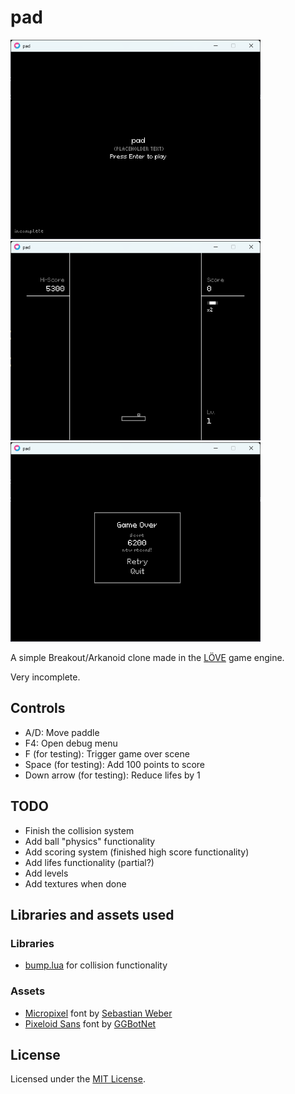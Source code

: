 # pad

<img src="./img/title.png" alt="title screen" width="400">
<img src="./img/game.png" alt="game screen" width="400">
<img src="./img/fail.png" alt="fail screen" width="400">

A simple Breakout/Arkanoid clone made in the [LÖVE](https://www.love2d.org) game engine.

Very incomplete.

## Controls

* A/D: Move paddle
* F4: Open debug menu
* F (for testing): Trigger game over scene
* Space (for testing): Add 100 points to score
* Down arrow (for testing): Reduce lifes by 1

## TODO

* Finish the collision system
* Add ball "physics" functionality
* Add scoring system (finished high score functionality)
* Add lifes functionality (partial?)
* Add levels
* Add textures when done

## Libraries and assets used

### Libraries

* [bump.lua](https://github.com/kikito/bump.lua) for collision functionality

### Assets

* [Micropixel](https://www.dafont.com/micropixel.font?l[]=10) font by [Sebastian Weber](https://www.dafont.com/sebastian-weber.d1791?l[]=10)
* [Pixeloid Sans](https://ggbot.itch.io/pixeloid-font) font by [GGBotNet](https://ggbot.itch.io/)



## License

Licensed under the [MIT License](./LICENSE.md).

